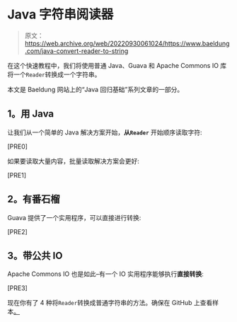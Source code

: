 # Java 字符串阅读器

> 原文：<https://web.archive.org/web/20220930061024/https://www.baeldung.com/java-convert-reader-to-string>

在这个快速教程中，我们将使用普通 Java、Guava 和 Apache Commons IO 库将一个`Reader`转换成一个字符串。

本文是 Baeldung 网站上的“Java 回归基础”系列文章的一部分。

## **1。用 Java**

让我们从一个简单的 Java 解决方案开始，**从`Reader`** 开始顺序读取字符:

[PRE0]

如果要读取大量内容，批量读取解决方案会更好:

[PRE1]

## **2。有番石榴**

Guava 提供了一个实用程序，可以直接进行转换:

[PRE2]

## **3。带公共 IO**

Apache Commons IO 也是如此–有一个 IO 实用程序能够执行**直接转换**:

[PRE3]

现在你有了 4 种将`Reader`转换成普通字符串的方法。确保在 GitHub 上查看样本[。](https://web.archive.org/web/20220627082323/https://github.com/eugenp/tutorials/tree/master/core-java-modules/core-java-io-conversions)